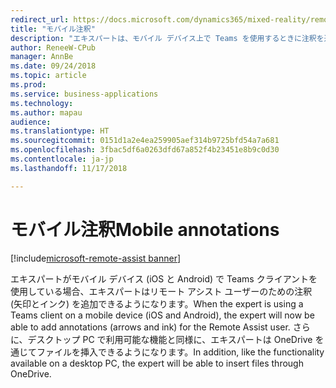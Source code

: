 ```yaml
---
redirect_url: https://docs.microsoft.com/dynamics365/mixed-reality/remote-assist/user-guide
title: "モバイル注釈"
description: "エキスパートは、モバイル デバイス上で Teams を使用するときに注釈を追加できます。"
author: ReneeW-CPub
manager: AnnBe
ms.date: 09/24/2018
ms.topic: article
ms.prod: 
ms.service: business-applications
ms.technology: 
ms.author: mapau
audience: 
ms.translationtype: HT
ms.sourcegitcommit: 0151d1a2e4ea259905aef314b9725bfd54a7a681
ms.openlocfilehash: 3fbac5df6a0263dfd67a852f4b23451e8b9c0d30
ms.contentlocale: ja-jp
ms.lasthandoff: 11/17/2018

---
```


# <a name="mobile-annotations"></a><span data-ttu-id="ad7d4-103">モバイル注釈</span><span class="sxs-lookup"><span data-stu-id="ad7d4-103">Mobile annotations</span></span>

[!include[microsoft-remote-assist banner](../includes/microsoft-remote-assist.md)]

<span data-ttu-id="ad7d4-104">エキスパートがモバイル デバイス (iOS と Android) で Teams クライアントを使用している場合、エキスパートはリモート アシスト ユーザーのための注釈 (矢印とインク) を追加できるようになります。</span><span class="sxs-lookup"><span data-stu-id="ad7d4-104">When the expert is using a Teams client on a mobile device (iOS and Android), the expert will now be able to add annotations (arrows and ink) for the Remote Assist user.</span></span> <span data-ttu-id="ad7d4-105">さらに、デスクトップ PC で利用可能な機能と同様に、エキスパートは OneDrive を通じてファイルを挿入できるようになります。</span><span class="sxs-lookup"><span data-stu-id="ad7d4-105">In addition, like the functionality available on a desktop PC, the expert will be able to insert files through OneDrive.</span></span>

